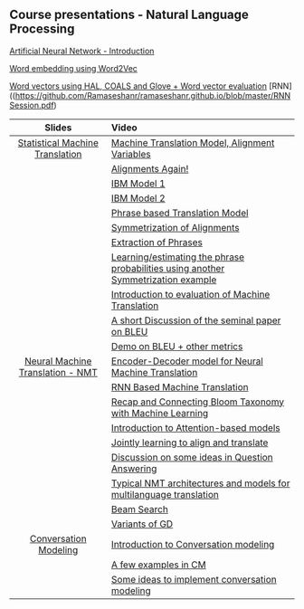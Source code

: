 ## Course presentations -   Natural Language Processing 
[Artificial Neural Network - Introduction](https://github.com/Ramaseshanr/ramaseshanr.github.io/blob/master/ArtificialNeuralNetwork.pdf)

[Word embedding using Word2Vec](https://github.com/Ramaseshanr/ramaseshanr.github.io/blob/master/WordEmbeddingNN.pdf)

[Word vectors using HAL, COALS and Glove +  Word vector evaluation](https://github.com/Ramaseshanr/ramaseshanr.github.io/blob/master/WordVectorsAndEvaluationMethods.pdf)
[RNN]((https://github.com/Ramaseshanr/ramaseshanr.github.io/blob/master/RNNSession.pdf)

| Slides                      | Video              |
|:------------------------------:|:--------------------------|
|[Statistical Machine Translation](https://github.com/Ramaseshanr/ramaseshanr.github.io/blob/master/MT.pdf)|[Machine Translation Model, Alignment Variables](https://www.youtube.com/watch?v=6lpyJznOPD0)|
||[Alignments Again!](https://www.youtube.com/watch?v=icemsA06GW8)|
||[IBM Model 1](https://www.youtube.com/watch?v=TyorHxpwt6I)|
||[IBM Model 2](https://www.youtube.com/watch?v=eTjH98rh6qE)|
||[Phrase based Translation Model](https://youtu.be/q9tNeUF3rYA)|
||[Symmetrization of Alignments](https://youtu.be/pmpBUHxT_f8)|
||[Extraction of Phrases](https://youtu.be/TNmQ7PydZ9c)|
||[Learning/estimating the phrase probabilities using another Symmetrization example](https://youtu.be/peoON4737Tk)|
||[Introduction to evaluation of Machine Translation](https://youtu.be/nE16_ljY8UI)
||[A short Discussion of the seminal paper on BLEU](https://youtu.be/eaKKAXhGppk)|
||[Demo on BLEU + other metrics](https://youtu.be/HmKdHuzMGo4)|
|[Neural Machine Translation - NMT](https://github.com/Ramaseshanr/ramaseshanr.github.io/blob/master/NeuralMachineTranslation.pdf)|[Encoder-Decoder model for Neural Machine Translation](https://www.youtube.com/watch?v=navDexJs7i8)|
||[RNN Based Machine Translation](https://youtu.be/un7Qbsurmr4)|
||[Recap and Connecting Bloom Taxonomy with Machine Learning](https://youtu.be/VV80xkKO2Zg)|
||[Introduction to Attention-based models](https://www.youtube.com/watch?v=v-prjPAaT2M)|
||[Jointly learning to align and translate](https://www.youtube.com/watch?v=1RUkQkHIAr0)|
||[Discussion on some ideas in Question Answering](https://www.youtube.com/watch?v=dDcCbwYp-Cs)|
||[Typical NMT architectures and models for multilanguage translation](https://www.youtube.com/watch?v=KL5OletisX8)|
||[Beam Search](https://www.youtube.com/watch?v=5w1WFoSUJjQ)|
||[Variants of GD](https://www.youtube.com/watch?v=6-_9A-_u33E)|
|[Conversation Modeling](https://github.com/Ramaseshanr/ramaseshanr.github.io/blob/master/ConversationalModeling.pdf)|[Introduction to Conversation modeling](https://www.youtube.com/watch?v=xpQLR2rZrcA&t=1s)|
||[A few examples in CM](https://www.youtube.com/watch?v=dwu5D0L6C_M)|
||[Some ideas to implement conversation modeling](https://www.youtube.com/watch?v=TJn4Kb6owgw)|

